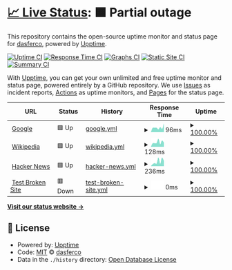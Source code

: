 # [📈 Live Status](https://dasferco.github.io/upptime): <!--live status--> **🟧 Partial outage**

This repository contains the open-source uptime monitor and status page for [dasferco](https://dasferco.github.io/upptime), powered by [Upptime](https://github.com/upptime/upptime).

[![Uptime CI](https://github.com/dasferco/upptime/workflows/Uptime%20CI/badge.svg)](https://github.com/dasferco/upptime/actions?query=workflow%3A%22Uptime+CI%22)
[![Response Time CI](https://github.com/dasferco/upptime/workflows/Response%20Time%20CI/badge.svg)](https://github.com/dasferco/upptime/actions?query=workflow%3A%22Response+Time+CI%22)
[![Graphs CI](https://github.com/dasferco/upptime/workflows/Graphs%20CI/badge.svg)](https://github.com/dasferco/upptime/actions?query=workflow%3A%22Graphs+CI%22)
[![Static Site CI](https://github.com/dasferco/upptime/workflows/Static%20Site%20CI/badge.svg)](https://github.com/dasferco/upptime/actions?query=workflow%3A%22Static+Site+CI%22)
[![Summary CI](https://github.com/dasferco/upptime/workflows/Summary%20CI/badge.svg)](https://github.com/dasferco/upptime/actions?query=workflow%3A%22Summary+CI%22)

With [Upptime](https://upptime.js.org), you can get your own unlimited and free uptime monitor and status page, powered entirely by a GitHub repository. We use [Issues](https://github.com/dasferco/upptime/issues) as incident reports, [Actions](https://github.com/dasferco/upptime/actions) as uptime monitors, and [Pages](https://dasferco.github.io/upptime) for the status page.

<!--start: status pages-->
<!-- This summary is generated by Upptime (https://github.com/upptime/upptime) -->
<!-- Do not edit this manually, your changes will be overwritten -->
<!-- prettier-ignore -->
| URL | Status | History | Response Time | Uptime |
| --- | ------ | ------- | ------------- | ------ |
| <img alt="" src="https://icons.duckduckgo.com/ip3/www.google.com.ico" height="13"> [Google](https://www.google.com) | 🟩 Up | [google.yml](https://github.com/dasferco/upptime/commits/HEAD/history/google.yml) | <details><summary><img alt="Response time graph" src="./graphs/google/response-time-week.png" height="20"> 96ms</summary><br><a href="https://dasferco.github.io/upptime/history/google"><img alt="Response time 89" src="https://img.shields.io/endpoint?url=https%3A%2F%2Fraw.githubusercontent.com%2Fdasferco%2Fupptime%2FHEAD%2Fapi%2Fgoogle%2Fresponse-time.json"></a><br><a href="https://dasferco.github.io/upptime/history/google"><img alt="24-hour response time 177" src="https://img.shields.io/endpoint?url=https%3A%2F%2Fraw.githubusercontent.com%2Fdasferco%2Fupptime%2FHEAD%2Fapi%2Fgoogle%2Fresponse-time-day.json"></a><br><a href="https://dasferco.github.io/upptime/history/google"><img alt="7-day response time 96" src="https://img.shields.io/endpoint?url=https%3A%2F%2Fraw.githubusercontent.com%2Fdasferco%2Fupptime%2FHEAD%2Fapi%2Fgoogle%2Fresponse-time-week.json"></a><br><a href="https://dasferco.github.io/upptime/history/google"><img alt="30-day response time 88" src="https://img.shields.io/endpoint?url=https%3A%2F%2Fraw.githubusercontent.com%2Fdasferco%2Fupptime%2FHEAD%2Fapi%2Fgoogle%2Fresponse-time-month.json"></a><br><a href="https://dasferco.github.io/upptime/history/google"><img alt="1-year response time 89" src="https://img.shields.io/endpoint?url=https%3A%2F%2Fraw.githubusercontent.com%2Fdasferco%2Fupptime%2FHEAD%2Fapi%2Fgoogle%2Fresponse-time-year.json"></a></details> | <details><summary><a href="https://dasferco.github.io/upptime/history/google">100.00%</a></summary><a href="https://dasferco.github.io/upptime/history/google"><img alt="All-time uptime 100.00%" src="https://img.shields.io/endpoint?url=https%3A%2F%2Fraw.githubusercontent.com%2Fdasferco%2Fupptime%2FHEAD%2Fapi%2Fgoogle%2Fuptime.json"></a><br><a href="https://dasferco.github.io/upptime/history/google"><img alt="24-hour uptime 100.00%" src="https://img.shields.io/endpoint?url=https%3A%2F%2Fraw.githubusercontent.com%2Fdasferco%2Fupptime%2FHEAD%2Fapi%2Fgoogle%2Fuptime-day.json"></a><br><a href="https://dasferco.github.io/upptime/history/google"><img alt="7-day uptime 100.00%" src="https://img.shields.io/endpoint?url=https%3A%2F%2Fraw.githubusercontent.com%2Fdasferco%2Fupptime%2FHEAD%2Fapi%2Fgoogle%2Fuptime-week.json"></a><br><a href="https://dasferco.github.io/upptime/history/google"><img alt="30-day uptime 100.00%" src="https://img.shields.io/endpoint?url=https%3A%2F%2Fraw.githubusercontent.com%2Fdasferco%2Fupptime%2FHEAD%2Fapi%2Fgoogle%2Fuptime-month.json"></a><br><a href="https://dasferco.github.io/upptime/history/google"><img alt="1-year uptime 100.00%" src="https://img.shields.io/endpoint?url=https%3A%2F%2Fraw.githubusercontent.com%2Fdasferco%2Fupptime%2FHEAD%2Fapi%2Fgoogle%2Fuptime-year.json"></a></details>
| <img alt="" src="https://icons.duckduckgo.com/ip3/en.wikipedia.org.ico" height="13"> [Wikipedia](https://en.wikipedia.org) | 🟩 Up | [wikipedia.yml](https://github.com/dasferco/upptime/commits/HEAD/history/wikipedia.yml) | <details><summary><img alt="Response time graph" src="./graphs/wikipedia/response-time-week.png" height="20"> 128ms</summary><br><a href="https://dasferco.github.io/upptime/history/wikipedia"><img alt="Response time 224" src="https://img.shields.io/endpoint?url=https%3A%2F%2Fraw.githubusercontent.com%2Fdasferco%2Fupptime%2FHEAD%2Fapi%2Fwikipedia%2Fresponse-time.json"></a><br><a href="https://dasferco.github.io/upptime/history/wikipedia"><img alt="24-hour response time 119" src="https://img.shields.io/endpoint?url=https%3A%2F%2Fraw.githubusercontent.com%2Fdasferco%2Fupptime%2FHEAD%2Fapi%2Fwikipedia%2Fresponse-time-day.json"></a><br><a href="https://dasferco.github.io/upptime/history/wikipedia"><img alt="7-day response time 128" src="https://img.shields.io/endpoint?url=https%3A%2F%2Fraw.githubusercontent.com%2Fdasferco%2Fupptime%2FHEAD%2Fapi%2Fwikipedia%2Fresponse-time-week.json"></a><br><a href="https://dasferco.github.io/upptime/history/wikipedia"><img alt="30-day response time 215" src="https://img.shields.io/endpoint?url=https%3A%2F%2Fraw.githubusercontent.com%2Fdasferco%2Fupptime%2FHEAD%2Fapi%2Fwikipedia%2Fresponse-time-month.json"></a><br><a href="https://dasferco.github.io/upptime/history/wikipedia"><img alt="1-year response time 224" src="https://img.shields.io/endpoint?url=https%3A%2F%2Fraw.githubusercontent.com%2Fdasferco%2Fupptime%2FHEAD%2Fapi%2Fwikipedia%2Fresponse-time-year.json"></a></details> | <details><summary><a href="https://dasferco.github.io/upptime/history/wikipedia">100.00%</a></summary><a href="https://dasferco.github.io/upptime/history/wikipedia"><img alt="All-time uptime 100.00%" src="https://img.shields.io/endpoint?url=https%3A%2F%2Fraw.githubusercontent.com%2Fdasferco%2Fupptime%2FHEAD%2Fapi%2Fwikipedia%2Fuptime.json"></a><br><a href="https://dasferco.github.io/upptime/history/wikipedia"><img alt="24-hour uptime 100.00%" src="https://img.shields.io/endpoint?url=https%3A%2F%2Fraw.githubusercontent.com%2Fdasferco%2Fupptime%2FHEAD%2Fapi%2Fwikipedia%2Fuptime-day.json"></a><br><a href="https://dasferco.github.io/upptime/history/wikipedia"><img alt="7-day uptime 100.00%" src="https://img.shields.io/endpoint?url=https%3A%2F%2Fraw.githubusercontent.com%2Fdasferco%2Fupptime%2FHEAD%2Fapi%2Fwikipedia%2Fuptime-week.json"></a><br><a href="https://dasferco.github.io/upptime/history/wikipedia"><img alt="30-day uptime 100.00%" src="https://img.shields.io/endpoint?url=https%3A%2F%2Fraw.githubusercontent.com%2Fdasferco%2Fupptime%2FHEAD%2Fapi%2Fwikipedia%2Fuptime-month.json"></a><br><a href="https://dasferco.github.io/upptime/history/wikipedia"><img alt="1-year uptime 100.00%" src="https://img.shields.io/endpoint?url=https%3A%2F%2Fraw.githubusercontent.com%2Fdasferco%2Fupptime%2FHEAD%2Fapi%2Fwikipedia%2Fuptime-year.json"></a></details>
| <img alt="" src="https://icons.duckduckgo.com/ip3/news.ycombinator.com.ico" height="13"> [Hacker News](https://news.ycombinator.com) | 🟩 Up | [hacker-news.yml](https://github.com/dasferco/upptime/commits/HEAD/history/hacker-news.yml) | <details><summary><img alt="Response time graph" src="./graphs/hacker-news/response-time-week.png" height="20"> 236ms</summary><br><a href="https://dasferco.github.io/upptime/history/hacker-news"><img alt="Response time 331" src="https://img.shields.io/endpoint?url=https%3A%2F%2Fraw.githubusercontent.com%2Fdasferco%2Fupptime%2FHEAD%2Fapi%2Fhacker-news%2Fresponse-time.json"></a><br><a href="https://dasferco.github.io/upptime/history/hacker-news"><img alt="24-hour response time 273" src="https://img.shields.io/endpoint?url=https%3A%2F%2Fraw.githubusercontent.com%2Fdasferco%2Fupptime%2FHEAD%2Fapi%2Fhacker-news%2Fresponse-time-day.json"></a><br><a href="https://dasferco.github.io/upptime/history/hacker-news"><img alt="7-day response time 236" src="https://img.shields.io/endpoint?url=https%3A%2F%2Fraw.githubusercontent.com%2Fdasferco%2Fupptime%2FHEAD%2Fapi%2Fhacker-news%2Fresponse-time-week.json"></a><br><a href="https://dasferco.github.io/upptime/history/hacker-news"><img alt="30-day response time 332" src="https://img.shields.io/endpoint?url=https%3A%2F%2Fraw.githubusercontent.com%2Fdasferco%2Fupptime%2FHEAD%2Fapi%2Fhacker-news%2Fresponse-time-month.json"></a><br><a href="https://dasferco.github.io/upptime/history/hacker-news"><img alt="1-year response time 331" src="https://img.shields.io/endpoint?url=https%3A%2F%2Fraw.githubusercontent.com%2Fdasferco%2Fupptime%2FHEAD%2Fapi%2Fhacker-news%2Fresponse-time-year.json"></a></details> | <details><summary><a href="https://dasferco.github.io/upptime/history/hacker-news">100.00%</a></summary><a href="https://dasferco.github.io/upptime/history/hacker-news"><img alt="All-time uptime 100.00%" src="https://img.shields.io/endpoint?url=https%3A%2F%2Fraw.githubusercontent.com%2Fdasferco%2Fupptime%2FHEAD%2Fapi%2Fhacker-news%2Fuptime.json"></a><br><a href="https://dasferco.github.io/upptime/history/hacker-news"><img alt="24-hour uptime 100.00%" src="https://img.shields.io/endpoint?url=https%3A%2F%2Fraw.githubusercontent.com%2Fdasferco%2Fupptime%2FHEAD%2Fapi%2Fhacker-news%2Fuptime-day.json"></a><br><a href="https://dasferco.github.io/upptime/history/hacker-news"><img alt="7-day uptime 100.00%" src="https://img.shields.io/endpoint?url=https%3A%2F%2Fraw.githubusercontent.com%2Fdasferco%2Fupptime%2FHEAD%2Fapi%2Fhacker-news%2Fuptime-week.json"></a><br><a href="https://dasferco.github.io/upptime/history/hacker-news"><img alt="30-day uptime 100.00%" src="https://img.shields.io/endpoint?url=https%3A%2F%2Fraw.githubusercontent.com%2Fdasferco%2Fupptime%2FHEAD%2Fapi%2Fhacker-news%2Fuptime-month.json"></a><br><a href="https://dasferco.github.io/upptime/history/hacker-news"><img alt="1-year uptime 100.00%" src="https://img.shields.io/endpoint?url=https%3A%2F%2Fraw.githubusercontent.com%2Fdasferco%2Fupptime%2FHEAD%2Fapi%2Fhacker-news%2Fuptime-year.json"></a></details>
| <img alt="" src="https://icons.duckduckgo.com/ip3/thissitedoesnotexist.koj.co.ico" height="13"> [Test Broken Site](https://thissitedoesnotexist.koj.co) | 🟥 Down | [test-broken-site.yml](https://github.com/dasferco/upptime/commits/HEAD/history/test-broken-site.yml) | <details><summary><img alt="Response time graph" src="./graphs/test-broken-site/response-time-week.png" height="20"> 0ms</summary><br><a href="https://dasferco.github.io/upptime/history/test-broken-site"><img alt="Response time 0" src="https://img.shields.io/endpoint?url=https%3A%2F%2Fraw.githubusercontent.com%2Fdasferco%2Fupptime%2FHEAD%2Fapi%2Ftest-broken-site%2Fresponse-time.json"></a><br><a href="https://dasferco.github.io/upptime/history/test-broken-site"><img alt="24-hour response time 0" src="https://img.shields.io/endpoint?url=https%3A%2F%2Fraw.githubusercontent.com%2Fdasferco%2Fupptime%2FHEAD%2Fapi%2Ftest-broken-site%2Fresponse-time-day.json"></a><br><a href="https://dasferco.github.io/upptime/history/test-broken-site"><img alt="7-day response time 0" src="https://img.shields.io/endpoint?url=https%3A%2F%2Fraw.githubusercontent.com%2Fdasferco%2Fupptime%2FHEAD%2Fapi%2Ftest-broken-site%2Fresponse-time-week.json"></a><br><a href="https://dasferco.github.io/upptime/history/test-broken-site"><img alt="30-day response time 0" src="https://img.shields.io/endpoint?url=https%3A%2F%2Fraw.githubusercontent.com%2Fdasferco%2Fupptime%2FHEAD%2Fapi%2Ftest-broken-site%2Fresponse-time-month.json"></a><br><a href="https://dasferco.github.io/upptime/history/test-broken-site"><img alt="1-year response time 0" src="https://img.shields.io/endpoint?url=https%3A%2F%2Fraw.githubusercontent.com%2Fdasferco%2Fupptime%2FHEAD%2Fapi%2Ftest-broken-site%2Fresponse-time-year.json"></a></details> | <details><summary><a href="https://dasferco.github.io/upptime/history/test-broken-site">100.00%</a></summary><a href="https://dasferco.github.io/upptime/history/test-broken-site"><img alt="All-time uptime 100.00%" src="https://img.shields.io/endpoint?url=https%3A%2F%2Fraw.githubusercontent.com%2Fdasferco%2Fupptime%2FHEAD%2Fapi%2Ftest-broken-site%2Fuptime.json"></a><br><a href="https://dasferco.github.io/upptime/history/test-broken-site"><img alt="24-hour uptime 100.00%" src="https://img.shields.io/endpoint?url=https%3A%2F%2Fraw.githubusercontent.com%2Fdasferco%2Fupptime%2FHEAD%2Fapi%2Ftest-broken-site%2Fuptime-day.json"></a><br><a href="https://dasferco.github.io/upptime/history/test-broken-site"><img alt="7-day uptime 100.00%" src="https://img.shields.io/endpoint?url=https%3A%2F%2Fraw.githubusercontent.com%2Fdasferco%2Fupptime%2FHEAD%2Fapi%2Ftest-broken-site%2Fuptime-week.json"></a><br><a href="https://dasferco.github.io/upptime/history/test-broken-site"><img alt="30-day uptime 100.00%" src="https://img.shields.io/endpoint?url=https%3A%2F%2Fraw.githubusercontent.com%2Fdasferco%2Fupptime%2FHEAD%2Fapi%2Ftest-broken-site%2Fuptime-month.json"></a><br><a href="https://dasferco.github.io/upptime/history/test-broken-site"><img alt="1-year uptime 100.00%" src="https://img.shields.io/endpoint?url=https%3A%2F%2Fraw.githubusercontent.com%2Fdasferco%2Fupptime%2FHEAD%2Fapi%2Ftest-broken-site%2Fuptime-year.json"></a></details>

<!--end: status pages-->

[**Visit our status website →**](https://dasferco.github.io/upptime)

## 📄 License

- Powered by: [Upptime](https://github.com/upptime/upptime)
- Code: [MIT](./LICENSE) © [dasferco](https://dasferco.github.io/upptime)
- Data in the `./history` directory: [Open Database License](https://opendatacommons.org/licenses/odbl/1-0/)
